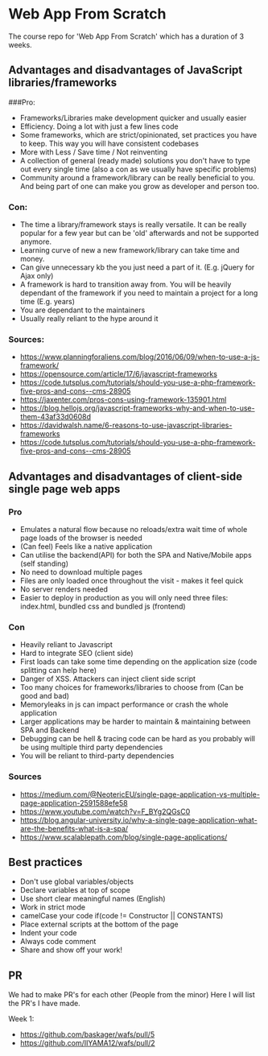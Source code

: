 # Web App From Scratch
The course repo for 'Web App From Scratch' which has a duration of 3 weeks.

## Advantages and disadvantages of JavaScript libraries/frameworks
###Pro:
- Frameworks/Libraries make development quicker and usually easier
- Efficiency. Doing a lot with just a few lines code
- Some frameworks, which are strict/opinionated, set practices you have to keep. This way you will have consistent codebases
- More with Less / Save time / Not reinventing
- A collection of general (ready made) solutions you don't have to type out every single time (also a con as we usually have specific problems)
- Community around a framework/library can be really beneficial to you. And being part of one can make you grow as developer and person too.


### Con:
- The time a library/framework stays is really versatile. It can be really popular for a few year but can be 'old' afterwards and not be supported anymore.
- Learning curve of new a new framework/library can take time and money.
- Can give unnecessary kb the you just need a part of it. (E.g. jQuery for Ajax only)
- A framework is hard to transition away from. You will be heavily dependant of the framework if you need to maintain a project for a long time (E.g. years)
- You are dependant to the maintainers
- Usually really reliant to the hype around it

### Sources:
- https://www.planningforaliens.com/blog/2016/06/09/when-to-use-a-js-framework/
- https://opensource.com/article/17/6/javascript-frameworks 
- https://code.tutsplus.com/tutorials/should-you-use-a-php-framework-five-pros-and-cons--cms-28905
- https://jaxenter.com/pros-cons-using-framework-135901.html
- https://blog.hellojs.org/javascript-frameworks-why-and-when-to-use-them-43af33d0608d
- https://davidwalsh.name/6-reasons-to-use-javascript-libraries-frameworks
- https://code.tutsplus.com/tutorials/should-you-use-a-php-framework-five-pros-and-cons--cms-28905

## Advantages and disadvantages of client-side single page web apps
### Pro
- Emulates a natural flow because no reloads/extra wait time of whole page loads of the browser is needed
- (Can feel) Feels like a native application
- Can utilise the backend(API) for both the SPA and Native/Mobile apps (self standing)
- No need to download multiple pages 
- Files are only loaded once throughout the visit - makes it feel quick
- No server renders needed
- Easier to deploy in production as you will only need three files: index.html, bundled css and bundled js (frontend)

### Con
- Heavily reliant to Javascript
- Hard to integrate SEO (client side)
- First loads can take some time depending on the application size (code splitting can help here)
- Danger of XSS. Attackers can inject client side script
- Too many choices for frameworks/libraries to choose from (Can be good and bad)	
- Memoryleaks in js can impact performance or crash the whole application 
- Larger applications may be harder to maintain & maintaining between SPA and Backend
- Debugging can be hell & tracing code can be hard as you probably will be using multiple third party dependencies
- You will be reliant to third-party dependencies

### Sources
- https://medium.com/@NeotericEU/single-page-application-vs-multiple-page-application-2591588efe58 
- https://www.youtube.com/watch?v=F_BYg2QGsC0
- https://blog.angular-university.io/why-a-single-page-application-what-are-the-benefits-what-is-a-spa/
- https://www.scalablepath.com/blog/single-page-applications/

## Best practices

- Don't use global variables/objects
- Declare variables at top of scope
- Use short clear meaningful names (English)
- Work in strict mode
- camelCase your code if(code != Constructor || CONSTANTS)
- Place external scripts at the bottom of the page
- Indent your code
- Always code comment
- Share and show off your work!

## PR 
We had to make PR's for each other (People from the minor)
Here I will list the PR's I have made.

Week 1:
- https://github.com/baskager/wafs/pull/5
- https://github.com/IIYAMA12/wafs/pull/2